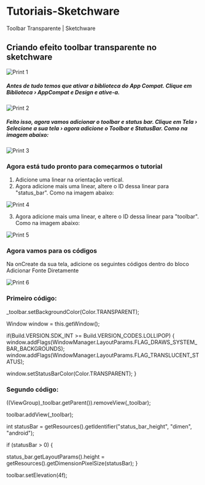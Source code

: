 # Tutoriais-Sketchware
Toolbar Transparente | Sketchware
## Criando efeito toolbar transparente no sketchware

![Print 1](https://github.com/Gabriel-True/Tutoriais-Sketchware/blob/main/Screenshot_20201025-124420.png)

##### Antes de tudo temos que ativar a biblioteca do App Compat. Clique em Biblioteca › AppCompat e Design e ative-a.

![Print 2](https://github.com/Gabriel-True/Tutoriais-Sketchware/blob/main/Screenshot_20201025-124451.png)

##### Feito isso, agora vamos adicionar o toolbar e status bar. Clique em Tela › Selecione a sua tela › agora adicione o Toolbar e StatusBar. Como na imagem abaixo:

![Print 3](https://github.com/Gabriel-True/Tutoriais-Sketchware/blob/main/Screenshot_20201025-124159.png)

### Agora está tudo pronto para começarmos o tutorial

1. Adicione uma linear na orientação vertical.
2. Agora adicione mais uma linear, altere o ID dessa linear para "status_bar". Como na imagem abaixo:

![Print 4](https://github.com/Gabriel-True/Tutoriais-Sketchware/blob/main/Screenshot_20201025-123638.png)

3. Agora adicione mais uma linear, e altere o ID dessa linear para "toolbar". Como na imagem abaixo:

![Print 5](https://github.com/Gabriel-True/Tutoriais-Sketchware/blob/main/Screenshot_20201025-123706.png)

### Agora vamos para os códigos
Na onCreate da sua tela, adicione os seguintes códigos dentro do bloco Adicionar Fonte Diretamente

![Print 6](https://github.com/Gabriel-True/Tutoriais-Sketchware/blob/main/Screenshot_20201025-124121.png)

### Primeiro código:

_toolbar.setBackgroundColor(Color.TRANSPARENT);

Window window = this.getWindow();

 if(Build.VERSION.SDK_INT >= Build.VERSION_CODES.LOLLIPOP) { window.addFlags(WindowManager.LayoutParams.FLAG_DRAWS_SYSTEM_BAR_BACKGROUNDS); window.addFlags(WindowManager.LayoutParams.FLAG_TRANSLUCENT_STATUS);

 window.setStatusBarColor(Color.TRANSPARENT); }
 
 ### Segundo código:
 
 ((ViewGroup)_toolbar.getParent()).removeView(_toolbar);

toolbar.addView(_toolbar);

int statusBar = getResources().getIdentifier("status_bar_height", "dimen", "android");

if (statusBar > 0) {

status_bar.getLayoutParams().height = getResources().getDimensionPixelSize(statusBar); }

toolbar.setElevation(4f);
